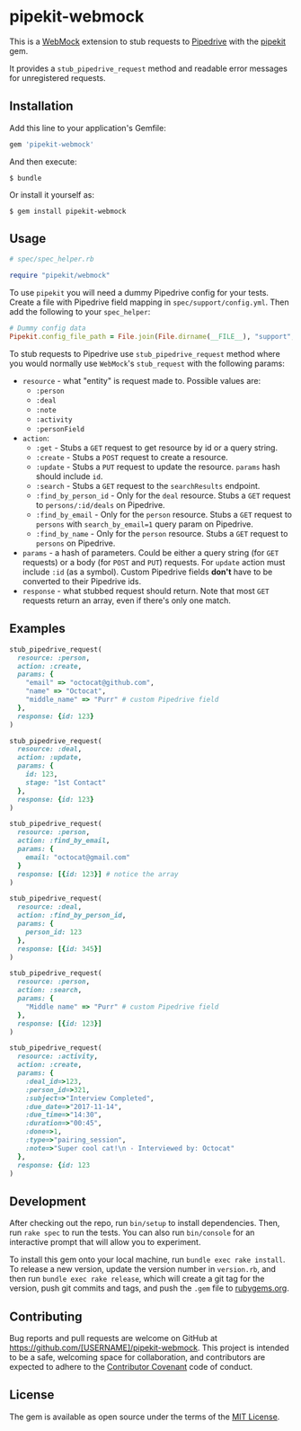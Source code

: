 # pipekit-webmock

This is a [WebMock](https://github.com/bblimke/webmock) extension to stub requests to [Pipedrive](http://www.pipedrive.com) with the [pipekit](https://github.com/makersacademy/pipekit) gem.

It provides a `stub_pipedrive_request` method and readable error messages for unregistered requests.

## Installation

Add this line to your application's Gemfile:

```ruby
gem 'pipekit-webmock'
```

And then execute:

    $ bundle

Or install it yourself as:

    $ gem install pipekit-webmock

## Usage

```ruby
# spec/spec_helper.rb

require "pipekit/webmock"
```

To use `pipekit` you will need a dummy Pipedrive config for your tests. Create a file with Pipedrive field mapping in `spec/support/config.yml`. Then add the following to your `spec_helper`:

```ruby
# Dummy config data
Pipekit.config_file_path = File.join(File.dirname(__FILE__), "support", "config.yml")
```

To stub requests to Pipedrive use `stub_pipedrive_request` method where you would normally use `WebMock`'s `stub_request` with the following params:

- `resource` - what "entity" is request made to. Possible values are:
  - `:person`
  - `:deal`
  - `:note`
  - `:activity`
  - `:personField`
- `action`:
  - `:get` - Stubs a `GET` request to get resource by id or a query string.
  - `:create` - Stubs a `POST` request to create a resource.
  - `:update` - Stubs a `PUT` request to update the resource. `params` hash should include `id`.
  - `:search` - Stubs a `GET` request to the `searchResults` endpoint.
  - `:find_by_person_id` - Only for the `deal` resource. Stubs a `GET` request to `persons/:id/deals` on Pipedrive.
  - `:find_by_email` - Only for the `person` resource. Stubs a `GET` request to `persons` with `search_by_email=1` query param on Pipedrive.
  - `:find_by_name` - Only for the `person` resource. Stubs a `GET` request to `persons` on Pipedrive.
- `params` - a hash of parameters. Could be either a query string (for `GET` requests) or a body (for `POST` and `PUT`) requests. For `update` action must include `:id` (as a symbol). Custom Pipedrive fields **don't** have to be converted to their Pipedrive ids.
- `response` - what stubbed request should return. Note that most `GET` requests return an array, even if there's only one match.

## Examples

```ruby
stub_pipedrive_request(
  resource: :person,
  action: :create,
  params: {
    "email" => "octocat@github.com",
    "name" => "Octocat",
    "middle_name" => "Purr" # custom Pipedrive field
  },
  response: {id: 123}
)

stub_pipedrive_request(
  resource: :deal,
  action: :update,
  params: {
    id: 123,
    stage: "1st Contact"
  },
  response: {id: 123}
)

stub_pipedrive_request(
  resource: :person,
  action: :find_by_email,
  params: {
    email: "octocat@gmail.com"
  }
  response: [{id: 123}] # notice the array
)

stub_pipedrive_request(
  resource: :deal,
  action: :find_by_person_id,
  params: {
    person_id: 123
  },
  response: [{id: 345}]
)

stub_pipedrive_request(
  resource: :person,
  action: :search,
  params: {
    "Middle name" => "Purr" # custom Pipedrive field
  },
  response: [{id: 123}]
)

stub_pipedrive_request(
  resource: :activity,
  action: :create,
  params: {
    :deal_id=>123,
    :person_id=>321,
    :subject=>"Interview Completed",
    :due_date=>"2017-11-14",
    :due_time=>"14:30",
    :duration=>"00:45",
    :done=>1,
    :type=>"pairing_session",
    :note=>"Super cool cat!\n - Interviewed by: Octocat"
  },
  response: {id: 123
)
```

## Development

After checking out the repo, run `bin/setup` to install dependencies. Then, run `rake spec` to run the tests. You can also run `bin/console` for an interactive prompt that will allow you to experiment.

To install this gem onto your local machine, run `bundle exec rake install`. To release a new version, update the version number in `version.rb`, and then run `bundle exec rake release`, which will create a git tag for the version, push git commits and tags, and push the `.gem` file to [rubygems.org](https://rubygems.org).

## Contributing

Bug reports and pull requests are welcome on GitHub at https://github.com/[USERNAME]/pipekit-webmock. This project is intended to be a safe, welcoming space for collaboration, and contributors are expected to adhere to the [Contributor Covenant](http://contributor-covenant.org) code of conduct.


## License

The gem is available as open source under the terms of the [MIT License](http://opensource.org/licenses/MIT).
